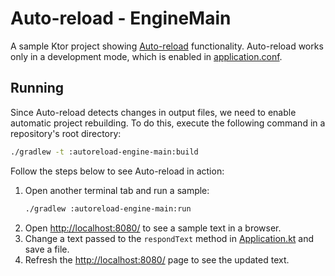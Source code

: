 # Auto-reload - EngineMain

A sample Ktor project showing [Auto-reload](https://ktor.io/docs/auto-reload.html) functionality. Auto-reload works only in a development mode, which is enabled in [application.conf](src/main/resources/application.conf).

## Running

Since Auto-reload detects changes in output files, we need to enable automatic project rebuilding. To do this, execute the following command in a repository's root directory:
```bash
./gradlew -t :autoreload-engine-main:build
```

Follow the steps below to see Auto-reload in action:
1. Open another terminal tab and run a sample:
   ```bash
   ./gradlew :autoreload-engine-main:run
   ```
1. Open [http://localhost:8080/](http://localhost:8080/) to see a sample text in a browser.
1. Change a text passed to the  `respondText` method in [Application.kt](src/main/kotlin/com/example/Application.kt) and save a file.
1. Refresh the [http://localhost:8080/](http://localhost:8080/) page to see the updated text.
